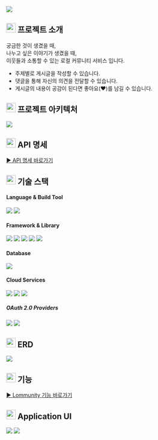 <img src="https://user-images.githubusercontent.com/93714741/196025954-a59a6e85-1a6c-4bc1-b198-1036d96c8419.png">

## <img height="25px" src="https://user-images.githubusercontent.com/93714741/196025893-de4f3e23-9271-46e9-a6a3-ee1eb69f2cf9.png"> 프로젝트 소개

궁금한 것이 생겼을 때, <br/> 나누고 싶은 이야기가 생겼을 때, <br/> 이웃들과 소통할 수 있는 로컬 커뮤니티 서비스 입니다.

- 주제별로 게시글을 작성할 수 있습니다.<br/>
- 댓글을 통해 자신의 의견을 전달할 수 있습니다. <br/>
- 게시글의 내용이 공감이 된다면 좋아요(❤)️를 남길 수 있습니다. <br/>

## <img height="25px" src="https://user-images.githubusercontent.com/93714741/196025893-de4f3e23-9271-46e9-a6a3-ee1eb69f2cf9.png"> 프로젝트 아키텍처

<div>
<img src="https://user-images.githubusercontent.com/93714741/196023117-fd6ac7eb-8783-49a3-b948-2d800c4b8ff0.png">
</div>

## <img height="25px" src="https://user-images.githubusercontent.com/93714741/196025893-de4f3e23-9271-46e9-a6a3-ee1eb69f2cf9.png"> API 명세

[► API 명세 바로가기 ](https://www.notion.so/7d509ec7b5cb4d15a1b034fdb77b19bf?v=2edc097490604d28bf1db139db339678)

## <img height="25px" src="https://user-images.githubusercontent.com/93714741/196025893-de4f3e23-9271-46e9-a6a3-ee1eb69f2cf9.png"> 기술 스택

#### Language & Build Tool

<div>
    <img src="https://img.shields.io/badge/JAVA-007396?style=for-the-badge&logo=java&logoColor=white">
    <img src="https://img.shields.io/badge/GRADLE-02303A?style=for-the-badge&logo=GRADLE&logoColor=white">
</div>

#### Framework & Library

<div>
    <img src="https://img.shields.io/badge/Spring%20Boot-6DB33F?style=for-the-badge&logo=SpringBoot&logoColor=white">
    <img src="https://img.shields.io/badge/Spring%20Security-6DB33F?style=for-the-badge&logo=SpringSecurity&logoColor=white">
    <img src="https://img.shields.io/badge/Spring%20Data%20JPA-6DB33F?style=for-the-badge&logo=SpringBoot&logoColor=white">
    <img src="https://img.shields.io/badge/NGINX-009639?style=for-the-badge&logo=NGINX&logoColor=white"/>
    <img src="https://img.shields.io/badge/Junit5-25A162?style=for-the-badge&logo=Junit5&logoColor=white">
</div>

#### Database

<div>
    <img src="https://img.shields.io/badge/MySQL-4479A1?style=for-the-badge&logo=MySQL&logoColor=white">
</div>

#### Cloud Services

<div>
    <img src="https://img.shields.io/badge/Amazon%20EC2-232F3E?style=for-the-badge&logo=Amazon EC2&logoColor=FF9A00">
<img src="https://img.shields.io/badge/AWS%20RDS-232F3E?style=for-the-badge&logo=AmazonAWS&logoColor=FF9A00"/>
<img src="https://img.shields.io/badge/AWS%20S3-232F3E?style=for-the-badge&logo=AmazonAWS&logoColor=FF9A00"/>
</div>

##### OAuth 2.0 Providers

<div>
    <img src="https://img.shields.io/badge/NAVER-03C75A?style=for-the-badge&logo=NAVER&logoColor=white">
    <img src="https://img.shields.io/badge/KAKAO-FFCD00?style=for-the-badge&logo=KAKAO&logoColor=black">
</div>

## <img height="25px" src="https://user-images.githubusercontent.com/93714741/196025893-de4f3e23-9271-46e9-a6a3-ee1eb69f2cf9.png"> ERD

<div>
<img src="https://user-images.githubusercontent.com/93714741/196023171-16234533-5ce7-4554-960e-154be3a00a7d.png">
</div>

[//]: # (## <img height="25px" src="https://user-images.githubusercontent.com/93714741/196025893-de4f3e23-9271-46e9-a6a3-ee1eb69f2cf9.png"> TODO)

## <img height="25px" src="https://user-images.githubusercontent.com/93714741/196025893-de4f3e23-9271-46e9-a6a3-ee1eb69f2cf9.png"> 기능
[► Lommunity 기능 바로가기](https://www.notion.so/Lommunity-2bee65270a604464b64851376e42e620#816e896962e04601b358443165be9e55)

## <img height="25px" src="https://user-images.githubusercontent.com/93714741/196025893-de4f3e23-9271-46e9-a6a3-ee1eb69f2cf9.png"> Application UI
<div>
<img src="https://user-images.githubusercontent.com/93714741/196097016-5aa86fa9-8c07-4c66-b9ff-ff7b18c613eb.png">
<img src="https://user-images.githubusercontent.com/93714741/196097052-97f89cbb-173e-431c-9ada-a26dec937b99.png">
</div>